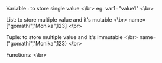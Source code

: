 Variable : to store single value <\br>
eg: var1="value1" <\br>

List: to store multiple value and it's mutable <\br>
name=["gomathi","Monika",123] <\br>

Tuple: to store multiple value and it's immutable <\br>
name=("gomathi","Monika",123) <\br>

Functions: <\br>

